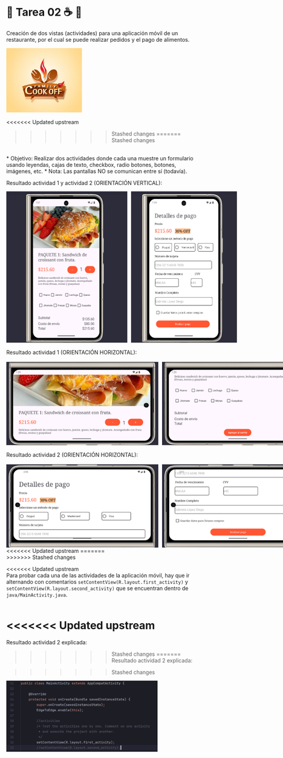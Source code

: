# 🌱 Tarea 02  ☕ 🥪

Creación de dos vistas (actividades) para una aplicación móvil de un restaurante, por el cual se puede realizar pedidos y el pago de alimentos.
</br>

<img src="Imagenes/icon_logo.png" width="200" height="170">

<<<<<<< Updated upstream
>>>>>>> Stashed changes
=======
>>>>>>> Stashed changes
</br>
* Objetivo: Realizar dos actividades donde cada una muestre un formulario usando leyendas, cajas de texto, checkbox, radio botones, botones, imágenes, etc.
* Nota: Las pantallas NO se comunican entre sí (todavía).

Resultado actividad 1 y actividad 2 (ORIENTACIÓN VERTICAL):</br>

<div style="display: flex; gap: 10px;">
    <img src="Imagenes/Actividad1.png" alt="ResultadoActividad1" width="320" height= "400">
    <img src="Imagenes/Actividad2.png" alt="ResultadoActividad2" width="280"  height= "400">
</div>
</br>
Resultado actividad 1 (ORIENTACIÓN HORIZONTAL):</br>
</br>
<div style="display: flex; gap: 10px;">
    <img src="Imagenes/Actividad1_horizontal1.png" width="460" height= "220">
    <img src="Imagenes/Actividad1_horizontal2.png" width="460"  height= "220">
</div>
</br>
Resultado actividad 2 (ORIENTACIÓN HORIZONTAL):</br>
</br>
<div style="display: flex; gap: 10px;">
    <img src="Imagenes/Actividad2_horizontal1.png" width="460" height= "220">
    <img src="Imagenes/Actividad2_horizontal2.png" width="460"  height= "220">
</div>
<<<<<<< Updated upstream
=======

</br>
>>>>>>> Stashed changes

</br>

<<<<<<< Updated upstream
</br>
Para probar cada una de las actividades de la aplicación móvil, hay que ir alternando con comentarios `setContentView(R.layout.first_activity)` y `setContentView(R.layout.second_activity)` que se encuentran dentro de `java/MainActivity.java`. </br>
</br>

<<<<<<< Updated upstream
=======
Resultado actividad 2 explicada:


>>>>>>> Stashed changes
=======
Resultado actividad 2 explicada:


>>>>>>> Stashed changes
<img src="Imagenes/Explicacion.png" alt="ExplicacionActividad2" width="400">

